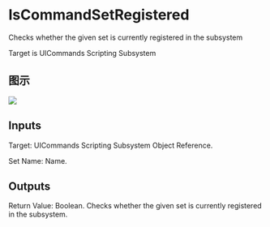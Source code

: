 # IsCommandSetRegistered

Checks whether the given set is currently registered in the subsystem

Target is UICommands Scripting Subsystem

## 图示

![]($-20221218-18483743.png)

## Inputs

Target: UICommands Scripting Subsystem Object Reference.

Set Name: Name.  

## Outputs

Return Value: Boolean. Checks whether the given set is currently registered in the subsystem.

